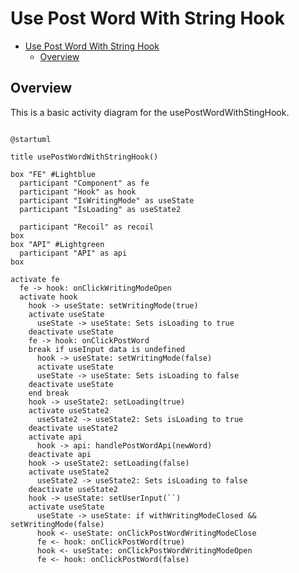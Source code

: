# Use Post Word With String Hook

<!-- TOC -->

- [Use Post Word With String Hook](#use-post-word-with-string-hook)
  - [Overview](#overview)

<!-- /TOC -->

## Overview
This is a basic activity diagram for the usePostWordWithStingHook.


```plantuml

@startuml

title usePostWordWithStringHook()

box "FE" #Lightblue
  participant "Component" as fe
  participant "Hook" as hook
  participant "IsWritingMode" as useState
  participant "IsLoading" as useState2

  participant "Recoil" as recoil
box
box "API" #Lightgreen
  participant "API" as api
box

activate fe
  fe -> hook: onClickWritingModeOpen
  activate hook
    hook -> useState: setWritingMode(true)
    activate useState
      useState -> useState: Sets isLoading to true
    deactivate useState
    fe -> hook: onClickPostWord
    break if useInput data is undefined
      hook -> useState: setWritingMode(false)
      activate useState
      useState -> useState: Sets isLoading to false
    deactivate useState
    end break
    hook -> useState2: setLoading(true)
    activate useState2
      useState2 -> useState2: Sets isLoading to true
    deactivate useState2
    activate api
      hook -> api: handlePostWordApi(newWord)
    deactivate api
    hook -> useState2: setLoading(false)
    activate useState2
      useState2 -> useState2: Sets isLoading to false
    deactivate useState2
    hook -> useState: setUserInput(``)
    activate useState
      useState -> useState: if withWritingModeClosed && setWritingMode(false)
      hook <- useState: onClickPostWordWritingModeClose
      fe <- hook: onClickPostWord(true)
      hook <- useState: onClickPostWordWritingModeOpen
      fe <- hook: onClickPostWord(false)
```
